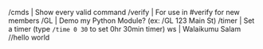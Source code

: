 /cmds          | Show every valid command
/verify        | For use in #verify for new members
/GL            | Demo my Python Module? (ex: /GL 123 Main St)
/timer         | Set a timer (type `/time 0 30` to set 0hr 30min timer)
ws	           | Walaikumu Salam
//hello world